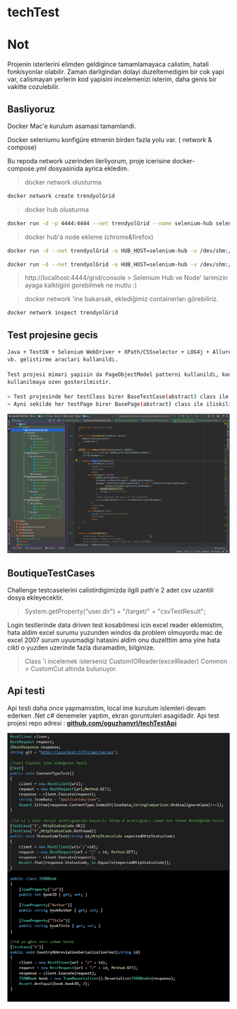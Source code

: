# techTest
# Not

Projenin isterlerini elimden geldigince tamamlamayaca calistim, hatali fonkisyonlar olabilir. Zaman darligindan dolayi duzeltemedigim bir cok yapi var, calismayan yerlerin kod yapisini incelemenizi isterim, daha genis bir vakitte cozulebilir.

## Basliyoruz

Docker Mac'e kurulum asamasi tamamlandi.

Docker seleniumu konfigüre etmenin birden fazla yolu var. ( network & compose)

Bu repoda network uzerinden ilerliyorum, proje icerisine docker-compose.yml dosyasinida ayrica ekledim.

> docker network olusturma

```bash
docker network create trendyolGrid
```

> docker hub olusturma

```bash
docker run -d -p 4444:4444 --net trendyolGrid --name selenium-hub selenium/hub:3.11.0-dysprosium
```

> docker hub'a node ekleme (chrome&firefox)

```bash
docker run -d --net trendyolGrid -e HUB_HOST=selenium-hub -v /dev/shm:/dev/shm selenium/node-chrome:3.11.0-dysprosium
```
```bash
docker run -d --net trendyolGrid -e HUB_HOST=selenium-hub -v /dev/shm:/dev/shm selenium/node-firefox:3.11.0-dysprosium
```
> http://localhost:4444/grid/console > Selenium Hub ve Node' larimizin ayaga kalktigini gorebilmek ne mutlu :)

> docker network 'ine bakarsak, eklediğimiz containerları görebiliriz.

```bash
docker network inspect trendyolGrid
```


## Test projesine gecis

```bash
Java + TestGN + Selenium WebDriver + XPath/CSSselector + LOG4j + Allure(eklenmedi)
vb. gelistirme araclari kullanildi.

Test projesi mimari yapisin da PageObjectModel patterni kullanildi, kod yapisinda ise OOP temel ilkeleri Soyutlama(Abstraction) + Sarmalama(Encapsulation) + Çok-Şekillilik(Polymorphism) ve Miras Alma/Kalıtım(Inheritance)
kullanilmaya ozen gosterilmistir.

> Test projesinde her testClass birer BaseTestCase(abstract) class ile iliskilidir.
> Ayni sekilde her testPage birer BasePage(abstract) class ile iliskilidir.
```
![alt text](https://github.com/oguzhanvrl/techTest/blob/master/ss.png)

## BoutiqueTestCases
Challenge testcaselerini calistirdigimizda ilgili path'e 2 adet csv uzantili dosya ekleyecektir.

> System.getProperty("user.dir") + "/target/" + "csvTestResult";

Login testlerinde data driven test kosabilmesi icin excel reader eklemistim, hata aldim excel surumu yuzunden windos da problem olmuyordu mac de excel 2007 surum uyusmadigi hatasini aldim onu duzelttim ama yine hata cikti o yuzden uzerinde fazla duramadim, bilginize. 

> Class 'i incelemek isterseniz CustomIOReader(excelReader) Common > CustomCut altinda bulunuyor. 


## Api testi
Api testi daha once yapmamistim, local ime kurulum islemleri devam ederken .Net c# denemeler yaptim, ekran goruntuleri asagidadir. Api test projesi repo adresi : **[github.com/oguzhanvrl/techTestApi](https://github.com/oguzhanvrl/techTestApi)**


![alt text](https://github.com/oguzhanvrl/techTestApi/blob/master/apiTest.PNG)
